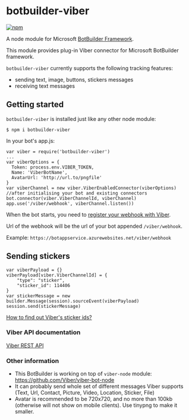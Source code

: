 botbuilder-viber
=======

[![npm](https://img.shields.io/npm/v/botbuilder-viber.svg?style=flat)](https://www.npmjs.com/package/botbuilder-viber)

A node module for Microsoft [BotBuilder Framework](https://github.com/Microsoft/BotBuilder).

This module provides plug-in Viber connector for Microsoft BotBuilder framework. 

`botbuilder-viber` currently supports the following tracking features:

* sending text, image, buttons, stickers messages
* receiving text messages

## Getting started

`botbuilder-viber` is installed just like any other node module:

```
$ npm i botbuilder-viber
```
In your bot's app.js:
```
var viber = require('botbuilder-viber')
...
var viberOptions = {
  Token: process.env.VIBER_TOKEN,
  Name: 'ViberBotName',  
  AvatarUrl: 'http://url.to/pngfile'
}
var viberChannel = new viber.ViberEnabledConnector(viberOptions)
//after initialising your bot and existing connectors 
bot.connector(viber.ViberChannelId, viberChannel)
app.use('/viber/webhook', viberChannel.listen())
```

When the bot starts, you need to [register your webhook with Viber](https://developers.viber.com/api/rest-bot-api/index.html#webhooks).

Url of the webhook will be the url of your bot appended `/viber/webhook`.

Example: `https://botappservice.azurewebsites.net/viber/webhook`



## Sending stickers
```
var viberPayload = {}
viberPayload[viber.ViberChannelId] = {
    "type": "sticker",
    "sticker_id": 114406
}
var stickerMessage = new builder.Message(session).sourceEvent(viberPayload)
session.send(stickerMessage)
```
[How to find out Viber's sticker ids?](https://developers.viber.com/tools/sticker-ids/index.html)


### Viber API documentation
[Viber REST API](https://developers.viber.com/api/rest-bot-api/index.html)

### Other information
* This BotBuilder is working on top of `viber-node` module: https://github.com/Viber/viber-bot-node
* It can probably send whole set of different messages Viber supports (Text, Url, Contact, Picture, Video, Location, Sticker, File) 
* Avatar is recommended to be 720x720, and no more than 100kb (otherwise will not show on mobile clients). Use tinypng to make it smaller.